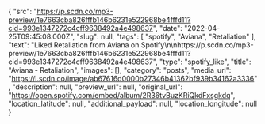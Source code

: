 {
  "src": "https://p.scdn.co/mp3-preview/1e7663cba826fffb146b6231e522968be4fffd11?cid=993e1347272c4cff9638492a4e498637",
  "date": "2022-04-25T09:45:08.000Z",
  "slug": null,
  "tags": [
    "spotify",
    "Aviana",
    "Retaliation"
  ],
  "text": "Liked Retaliation from Aviana on Spotify\n\nhttps://p.scdn.co/mp3-preview/1e7663cba826fffb146b6231e522968be4fffd11?cid=993e1347272c4cff9638492a4e498637",
  "type": "spotify_like",
  "title": "Aviana - Retaliation",
  "images": [],
  "category": "posts",
  "media_url": "https://i.scdn.co/image/ab67616d0000b27346b41362bf939b34162a3336",
  "description": null,
  "preview_url": null,
  "original_url": "https://open.spotify.com/embed/album/2R36tvBuzKRiQkdFxsgkdq",
  "location_latitude": null,
  "additional_payload": null,
  "location_longitude": null
}